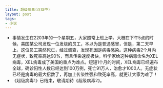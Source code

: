 ```yaml
---
title: 超级病毒(连载中)
layout: post
tags:
- 小说
---
```


* 事情发生在2203年的一个星期五，大家照常上班上学。大概在下午5点的时候，美国某公司发现一位发烧的员工，本以为是普通感冒，但是，第二天早上，这位员工突然死亡，经过调查，发现死因是病毒感染。这种病毒2个月内无症状，致死率高达90%，而且传染速度极快，科学家给这种病毒命名为XEL病毒，XEL病毒成了美国的重点为难点。短短1个月的时间，XEL病毒已经遍布全球，确诊阳性人数已经达到100万例，死亡91万人，治愈才1000人。无症状已经是病毒的最大招数了，再加上传染性强和致死率高，就更让大家为难了！
* 《超级病毒1》已结束，敬请期待《超级病毒2》。
